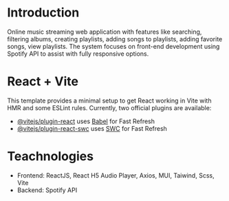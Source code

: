 # Introduction
Online music streaming web application with features like searching, filtering albums, creating
playlists, adding songs to playlists, adding favorite songs, view playlists. The system focuses on
front-end development using Spotify API to assist with fully responsive options.

# React + Vite
This template provides a minimal setup to get React working in Vite with HMR and some ESLint rules.
Currently, two official plugins are available:
- [@vitejs/plugin-react](https://github.com/vitejs/vite-plugin-react/blob/main/packages/plugin-react/README.md) uses [Babel](https://babeljs.io/) for Fast Refresh
- [@vitejs/plugin-react-swc](https://github.com/vitejs/vite-plugin-react-swc) uses [SWC](https://swc.rs/) for Fast Refresh

# Teachnologies
- Frontend: ReactJS, React H5 Audio Player, Axios, MUI, Taiwind, Scss, Vite
- Backend: Spotify API
